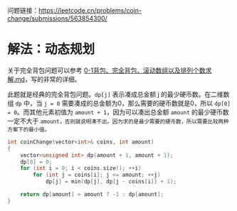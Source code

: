 问题链接：https://leetcode.cn/problems/coin-change/submissions/563854300/

# 解法：动态规划

关于完全背包问题可以参考 [0-1背包、完全背包、滚动数组以及排列个数求解.md](https://github.com/SakuraMayAi/Tricks-of-Programming/blob/main/Data%20Structure/0-1%E8%83%8C%E5%8C%85%E3%80%81%E5%AE%8C%E5%85%A8%E8%83%8C%E5%8C%85%E3%80%81%E6%BB%9A%E5%8A%A8%E6%95%B0%E7%BB%84%E4%BB%A5%E5%8F%8A%E6%8E%92%E5%88%97%E4%B8%AA%E6%95%B0%E6%B1%82%E8%A7%A3.md)，写的非常的详细。

此题就是经典的完全背包问题。`dp[j]` 表示凑成总金额 j 的最少硬币数。在二维数组 `dp` 中，当 `j = 0` 需要凑成的总金额为0，那么需要的硬币数就是0，所以 `dp[0] = 0`。而其他元素初值为 `amount + 1`，因为可以凑出总金额 `amount` 的最少硬币数一定不大于 `amount，否则就说明凑不出。因为求的是最少需要的硬币数，所以需要比较两种方案下的最小值。`

```cpp
int coinChange(vector<int>& coins, int amount)
{
    vector<unsigned int> dp(amount + 1, amount + 1);
    dp[0] = 0;
    for (int i = 0; i < coins.size(); ++i)
        for (int j = coins[i]; j <= amount; ++j)
            dp[j] = min(dp[j], dp[j - coins[i]] + 1);

    return dp[amount] > amount ? -1 : dp[amount];
}
```
